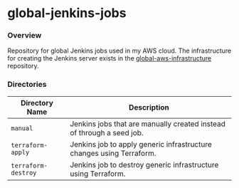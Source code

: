 # global-jenkins-jobs

### Overview

Repository for global Jenkins jobs used in my AWS cloud.  The infrastructure for creating the Jenkins server exists in 
the [global-aws-infrastructure](https://github.com/AJarombek/global-aws-infrastructure/tree/master/jenkins) repository.

### Directories

| Directory Name      | Description                                                                 |
|---------------------|-----------------------------------------------------------------------------|
| `manual`            | Jenkins jobs that are manually created instead of through a seed job.       |
| `terraform-apply`   | Jenkins job to apply generic infrastructure changes using Terraform.        |
| `terraform-destroy` | Jenkins job to destroy generic infrastructure using Terraform.              |